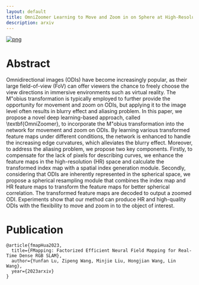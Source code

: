 ```yaml
---
layout: default
title: OmniZoomer Learning to Move and Zoom in on Sphere at High-Resolution
description: arxiv
---
```




<!-- <a href="https://www.youtube.com/watch?v=ty531p2Me7Q">
  <img src="assets/images/cvpr23/egvsr.png" alt="eres" style="width: 500""/>
</a> -->

<!-- [video](https://www.youtube.com/watch?v=ty531p2Me7Qng) -->
[![png](https://i.328888.xyz/2023/03/16/K5vCL.png)](https://www.youtube.com/watch?v=ty531p2Me7Qng)

# Abstract

Omnidirectional images (ODIs) have become increasingly popular, as their large field-of-view (FoV) can offer viewers the chance to freely choose the view directions in immersive environments such as virtual reality. The M\"obius transformation is typically employed to further provide the opportunity for movement and zoom on ODIs, but applying it to the image level often results in blurry effect and aliasing problem. In this paper, we propose a novel deep learning-based approach, called \textbf{OmniZoomer}, to incorporate the M\"obius transformation into the network for movement and zoom on ODIs. By learning various transformed feature maps under different conditions, the network is enhanced to handle the increasing edge curvatures, which alleviates the blurry effect. Moreover, to address the aliasing problem, we propose two key components. Firstly, to compensate for the lack of pixels for describing curves, we enhance the feature maps in the high-resolution (HR) space and calculate the transformed index map with a spatial index generation module. Secondly, considering that ODIs are inherently represented in the spherical space, we propose a spherical resampling module that combines the index map and HR feature maps to transform the feature maps for better spherical correlation. The transformed feature maps are decoded to output a zoomed ODI. Experiments show that our method can produce HR and high-quality ODIs with the flexibility to move and zoom in to the object of interest. 


# Publication

```
@article{fmapHua2023,
  title={FMapping: Factorized Efficient Neural Field Mapping for Real-Time Dense RGB SLAM},
  author={Yunfan Lu, Zipeng Wang, Minjie Liu, Hongjian Wang, Lin Wang},
  year={2023arxiv}
}
```
